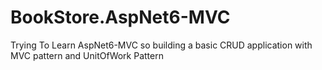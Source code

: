 # BookStore.AspNet6-MVC

Trying To Learn AspNet6-MVC so building a basic CRUD application with MVC pattern and UnitOfWork Pattern
